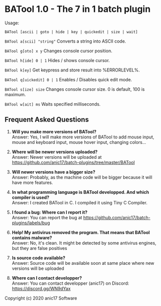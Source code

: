 # BATool 1.0 - The 7 in 1 batch plugin

Usage:

``BATool [ascii | goto | hide | key | quickedit | size | wait]``

``BATool a[scii] "string"``
Converts a string into ASCII code.

``BATool g[oto] x y``
Changes console cursor position.

``BATool h[ide] 0 | 1``
Hides / shows console cursor.

``BATool k[ey]``
Get keypress and store result into %ERRORLEVEL%.

``BATool q[uickedit] 0 | 1``
Enables / Disables quick edit mode.

``BATool s[ize] size``
Changes console cursor size. 0 is default, 100 is maximum.

``BATool w[ait] ms``
Waits specified milliseconds.


## Frequent Asked Questions

1) **Will you make more versions of BATool?**  
Answer: Yes, I will make more versions of BATool to add mouse input, mouse and keyboard input, mouse hover input, changing colors...

2) **Where will be newer versions uploaded?**  
Answer: Newer versions will be uploaded at https://github.com/anic17/batch-plugins/tree/master/BATool

3) **Will newer versions have a bigger size?**  
Answer: Probably, as the machine code will be bigger because it will have more features.

4) **In what programming language is BATool developped. And which compiler is used?**  
Answer: I created BATool in C. I compiled it using Tiny C Compiler.

5) **I found a bug: Where can I report it?**  
Answer: You can report the bug at https://github.com/anic17/batch-plugins/labels/bug

6) **Help! My antivirus removed the program. That means that BATool contains malware?**  
Answer: No, it's clean. It might be detected by some antivirus engines, but they are false positives

7) **Is source code available?**  
Answer: Source code will be available soon at same place where new versions will be uploaded

8) **Where can I contact developper?**  
Answer: You can contact developper (anic17) on Discord: https://discord.gg/WN9dYax

Copyright (c) 2020 anic17 Software
